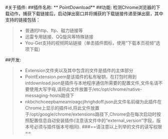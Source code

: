 #关于插件:
##插件名称:
**	PointDownload**
##功能:
 检测Chrome浏览器的下载动作，捕获下载链接后，启动弹出窗口并将捕获的下载链接传递至弹出窗，其中支持的链接包括：
>- 普通的http、ftp、磁力链接等
>- 迅雷专用链接、QQ旋风等特殊链接
>- You-Get支持的视频网站链接（单击插件图标，使用“下载本页视频”选项下载）

##开发:
>- 	Extension文件夹以及其中包含的文件是插件的主体部分
>- 	PointExtension.pem是该插件的私有秘钥，在打包时用到intdownload.json是插件与本地程序通信所需要的配置文件,文件名请不要使用大写字母,请将此文件放置于/etc/opt/chrome/native-messaging-hosts路径下
>- 	nkbchchceepbameamioagcjlhnghdoff.json此文件名前缀为此插件在Chrome上显示的插件id,将此文件放置于/opt/google/chrome/extensions路径下,Chrome会在每次启动时按照配置信息自动安装插件(注意该文件中的“external_version”字段，版本号必须与插件版本号相同).
###==请注意以上列举的文件的读写权限==